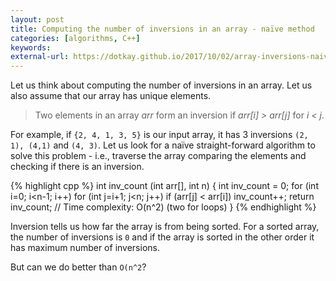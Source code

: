 ```yaml
---
layout: post
title: Computing the number of inversions in an array - naïve method
categories: [algorithms, C++]
keywords:
external-url: https://dotkay.github.io/2017/10/02/array-inversions-naive
---
```


Let us think about computing the number of inversions in an array. Let us also assume that our array has unique elements.

> Two elements in an array _arr_ form an inversion if _arr[i] > arr[j]_ for _i < j_. 

For example, if `{2, 4, 1, 3, 5}` is our input array, it has 3 inversions `(2, 1), (4,1)` and `(4, 3)`. Let us look for a naïve straight-forward algorithm to solve this problem - i.e., traverse the array comparing the elements and checking if there is an inversion.

{% highlight cpp %}
int inv_count (int arr[], int n) {
  int inv_count = 0;
  for (int i=0; i<n-1; i++)
    for (int j=i+1; j<n; j++)
      if (arr[j] < arr[i])
        inv_count++;
  return inv_count;
  // Time complexity: O(n^2) (two for loops)
}
{% endhighlight %}

Inversion tells us how far the array is from being sorted. For a sorted array, the number of inversions is `0` and if the array is sorted in the other order it has maximum number of inversions.

But can we do better than `O(n^2`?